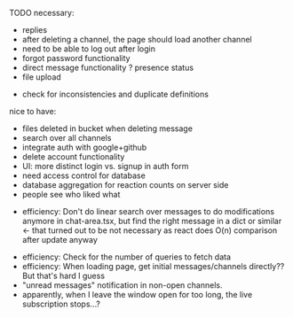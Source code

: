 TODO
necessary:
+ replies
+ after deleting a channel, the page should load another channel
+ need to be able to log out after login
+ forgot password functionality
+ direct message functionality
? presence status
+ file upload

- check for inconsistencies and duplicate definitions

nice to have:
- files deleted in bucket when deleting message
- search over all channels
- integrate auth with google+github
- delete account functionality
- UI: more distinct login vs. signup in auth form
- need access control for database
- database aggregation for reaction counts on server side
- people see who liked what
+ efficiency: Don't do linear search over messages to do modifications anymore in chat-area.tsx, but find the right message in a dict or similar <- that turned out to be not necessary as react does O(n) comparison after update anyway
- efficiency: Check for the number of queries to fetch data
- efficiency: When loading page, get initial messages/channels directly?? But that's hard I guess
- "unread messages" notification in non-open channels.
- apparently, when I leave the window open for too long, the live subscription stops...?